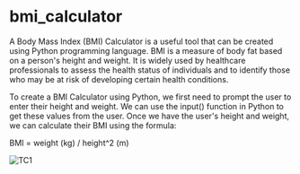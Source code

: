# bmi_calculator
A Body Mass Index (BMI) Calculator is a useful tool that can be created using Python programming language. BMI is a measure of body fat based on a person's height and weight. It is widely used by healthcare professionals to assess the health status of individuals and to identify those who may be at risk of developing certain health conditions.

To create a BMI Calculator using Python, we first need to prompt the user to enter their height and weight. We can use the input() function in Python to get these values from the user. Once we have the user's height and weight, we can calculate their BMI using the formula:

BMI = weight (kg) / height^2 (m)

![TC1](https://user-images.githubusercontent.com/108786553/226597685-e43de6bc-f6e0-4512-8faa-ae163dd6d7a1.PNG)
